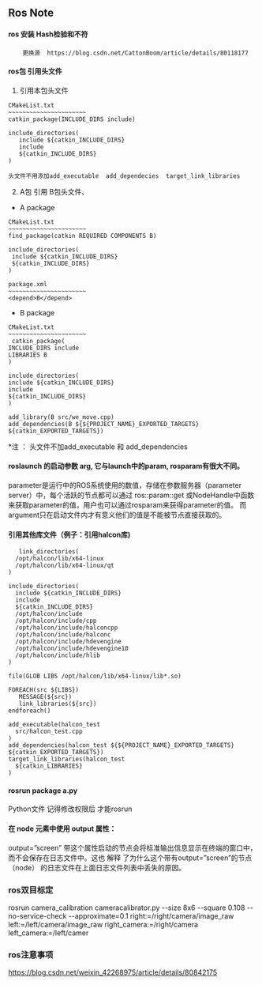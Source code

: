 ## Ros Note

#### ros 安装 Hash检验和不符
 ```
     更换源  https://blog.csdn.net/CattonBoom/article/details/80118177
 ```

#### ros包 引用头文件
 1. 引用本包头文件
 ```
 CMakeList.txt
 ~~~~~~~~~~~~~~~~~~~~~~
 catkin_package(INCLUDE_DIRS include)
    
 include_directories(
    include ${catkin_INCLUDE_DIRS}
    include
    ${catkin_INCLUDE_DIRS}
)

头文件不用添加add_executable  add_dependecies  target_link_libraries
 ```
 
 2. A包 引用 B包头文件、
 - A package
 ```
 CMakeList.txt
 ~~~~~~~~~~~~~~~~~~~~~~
 find_package(catkin REQUIRED COMPONENTS B)
 
 include_directories(
  include ${catkin_INCLUDE_DIRS}
  ${catkin_INCLUDE_DIRS}
)

 package.xml
 ~~~~~~~~~~~~~~~~~~~~~~
 <depend>B</depend>
 ```
 - B package
  ```
  CMakeList.txt
 ~~~~~~~~~~~~~~~~~~~~~~
   catkin_package(
  INCLUDE_DIRS include
  LIBRARIES B
  )
  
  include_directories(
  include ${catkin_INCLUDE_DIRS}
  include
  ${catkin_INCLUDE_DIRS}
)
  
  add_library(B src/we_move.cpp) 
  add_dependencies(B ${${PROJECT_NAME}_EXPORTED_TARGETS} ${catkin_EXPORTED_TARGETS})
  ```

 *注 ： 头文件不加add_executable 和 add_dependencies


#### roslaunch 的启动参数 arg, 它与launch中的param, rosparam有很大不同。
 parameter是运行中的ROS系统使用的数值，存储在参数服务器（parameter server）中，每个活跃的节点都可以通过 ros::param::get 或NodeHandle中函数来获取parameter的值，用户也可以通过rosparam来获得parameter的值。
而argument只在启动文件内才有意义他们的值是不能被节点直接获取的。

#### 引用其他库文件（例子：引用halcon库)
```
   link_directories(
  /opt/halcon/lib/x64-linux
  /opt/halcon/lib/x64-linux/qt
)

include_directories(
  include ${catkin_INCLUDE_DIRS}
  include
  ${catkin_INCLUDE_DIRS}
  /opt/halcon/include
  /opt/halcon/include/cpp
  /opt/halcon/include/halconcpp
  /opt/halcon/include/halconc
  /opt/halcon/include/hdevengine
  /opt/halcon/include/hdevengine10
  /opt/halcon/include/hlib
)

file(GLOB LIBS /opt/halcon/lib/x64-linux/lib*.so)

FOREACH(src ${LIBS})
   MESSAGE(${src})
   link_libraries(${src})
endforeach()

add_executable(halcon_test
  src/halcon_test.cpp
)
add_dependencies(halcon_test ${${PROJECT_NAME}_EXPORTED_TARGETS} ${catkin_EXPORTED_TARGETS})
target_link_libraries(halcon_test
  ${catkin_LIBRARIES} 
)
```

#### rosrun package a.py
Python文件 记得修改权限后  才能rosrun


#### 在 node 元素中使用 output 属性：
output=”screen”
带这个属性启动的节点会将标准输出信息显示在终端的窗口中，而不会保存在日志文件中。这也 解释 了为什么这个带有output=”screen”的节点（node） 的日志文件在上面日志文件列表中丢失的原因。 

###  ros双目标定
rosrun camera_calibration cameracalibrator.py --size 8x6 --square 0.108 --no-service-check --approximate=0.1 right:=/right/camera/image_raw left:=/left/camera/image_raw right_camera:=/right/camera left_camera:=/left/camer

###  ros注意事项
https://blog.csdn.net/weixin_42268975/article/details/80842175
